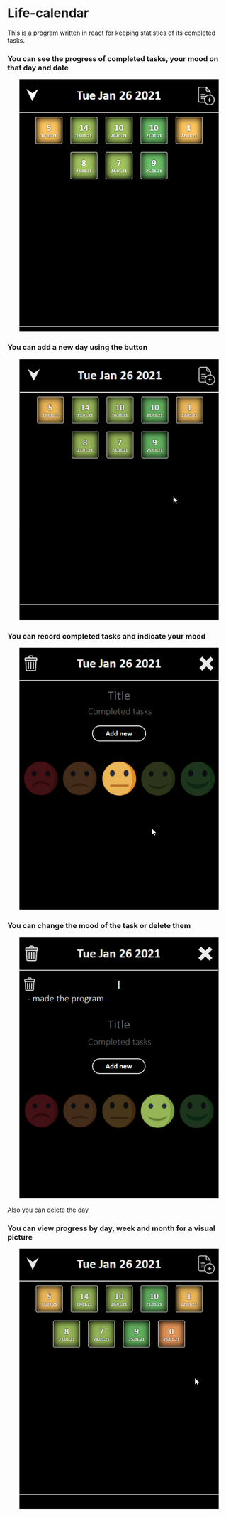 # Life-calendar

This is a program written in react for keeping statistics of its completed tasks.

### You can see the progress of completed tasks, your mood on that day and date

<p align="center">
<img src="readme\img\main.png" width="450" />
</p>

### You can add a new day using the button

<p align="center">
<img src="readme\img\add.gif" width="450" />
</p>

### You can record completed tasks and indicate your mood

<p align="center">
<img src="readme\img\tasks.gif" width="450" />
</p>

### You can change the mood of the task or delete them

<p align="center">
<img src="readme\img\edit.gif" width="450" />
</p>

Also you can delete the day

### You can view progress by day, week and month for a visual picture

<p align="center">
<img src="readme\img\view.gif" width="450" />
</p>
